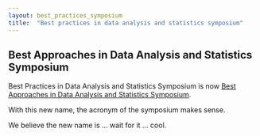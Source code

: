 ```yaml
---
layout: best_practices_symposium
title:  "Best practices in data analysis and statistics symposium"
---
```


## Best Approaches in Data Analysis and Statistics Symposium

Best Practices in Data Analysis and Statistics Symposium is now [Best Approaches in Data Analysis and Statistics Symposium](../best_approaches_symposium/).

With this new name, the acronym of the symposium makes sense.

We believe the new name is ... wait for it ... cool.
